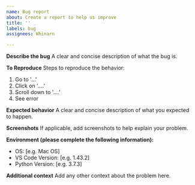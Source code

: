 ```yaml
---
name: Bug report
about: Create a report to help us improve
title: ''
labels: bug
assignees: Whinarn

---
```


**Describe the bug**
A clear and concise description of what the bug is.

**To Reproduce**
Steps to reproduce the behavior:
1. Go to '...'
2. Click on '....'
3. Scroll down to '....'
4. See error

**Expected behavior**
A clear and concise description of what you expected to happen.

**Screenshots**
If applicable, add screenshots to help explain your problem.

**Environment (please complete the following information):**
 - OS: [e.g. Mac OS]
 - VS Code Version: [e.g. 1.43.2]
 - Python Version: [e.g. 3.7.3]

**Additional context**
Add any other context about the problem here.

